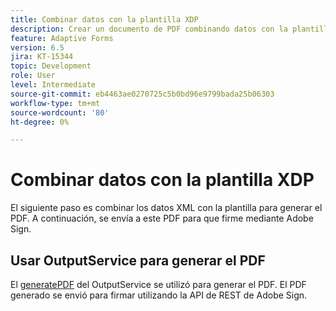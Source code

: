 ```yaml
---
title: Combinar datos con la plantilla XDP
description: Crear un documento de PDF combinando datos con la plantilla
feature: Adaptive Forms
version: 6.5
jira: KT-15344
topic: Development
role: User
level: Intermediate
source-git-commit: eb4463ae0270725c5b0bd96e9799bada25b06303
workflow-type: tm+mt
source-wordcount: '80'
ht-degree: 0%

---
```


# Combinar datos con la plantilla XDP

El siguiente paso es combinar los datos XML con la plantilla para generar el PDF. A continuación, se envía a este PDF para que firme mediante Adobe Sign.

## Usar OutputService para generar el PDF

El [generatePDF](https://developer.adobe.com/experience-manager/reference-materials/6-5/forms/javadocs/com/adobe/fd/output/api/OutputService.html#generatePDFOutput-com.adobe.aemfd.docmanager.Document-com.adobe.aemfd.docmanager.Document-com.adobe.fd.output.api.PDFOutputOptions-) del OutputService se utilizó para generar el PDF.
El PDF generado se envió para firmar utilizando la API de REST de Adobe Sign.

